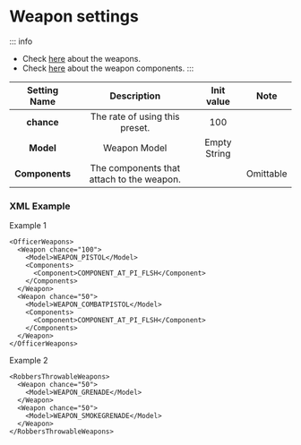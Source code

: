 # Weapon settings

::: info
- Check [here](https://wiki.rage.mp/index.php?title=Weapons) about the weapons.
- Check [here](https://wiki.rage.mp/index.php?title=Weapons_Components) about the weapon components.
:::

|  Setting Name  |                Description                |  Init value  |   Note    |
| :------------: | :---------------------------------------: | :----------: | :-------: |
|   **chance**   |      The rate of using this preset.       |     100      |           |
|   **Model**    |               Weapon Model                | Empty String |           |
| **Components** | The components that attach to the weapon. |              | Omittable |

### XML Example
Example 1
```xml:line-numbers
<OfficerWeapons>
  <Weapon chance="100">
    <Model>WEAPON_PISTOL</Model>
    <Components>
      <Component>COMPONENT_AT_PI_FLSH</Component>
    </Components>
  </Weapon>
  <Weapon chance="50">
    <Model>WEAPON_COMBATPISTOL</Model>
    <Components>
      <Component>COMPONENT_AT_PI_FLSH</Component>
    </Components>
  </Weapon>
</OfficerWeapons>
```

Example 2
```xml:line-numbers
<RobbersThrowableWeapons>
  <Weapon chance="50">
    <Model>WEAPON_GRENADE</Model>
  </Weapon>
  <Weapon chance="50">
    <Model>WEAPON_SMOKEGRENADE</Model>
  </Weapon>
</RobbersThrowableWeapons>
```